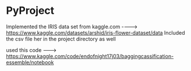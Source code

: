 # PyProject
Implemented the IRIS data set from kaggle.com ----> https://www.kaggle.com/datasets/arshid/iris-flower-dataset/data
Included the csv file her in the project directory as well

used this code ---> https://www.kaggle.com/code/endofnight17j03/baggingcassification-essemble/notebook